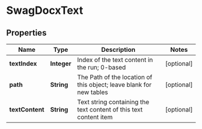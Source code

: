 
# SwagDocxText

## Properties
Name | Type | Description | Notes
------------ | ------------- | ------------- | -------------
**textIndex** | **Integer** | Index of the text content in the run; 0-based |  [optional]
**path** | **String** | The Path of the location of this object; leave blank for new tables |  [optional]
**textContent** | **String** | Text string containing the text content of this text content item |  [optional]



